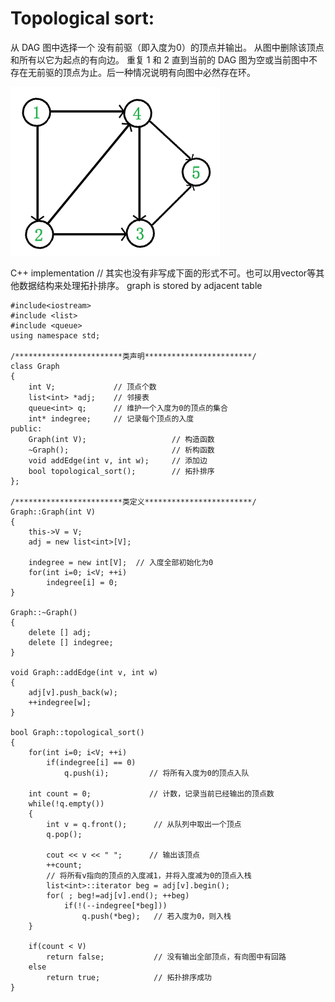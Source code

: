 
# Topological sort:
从 DAG 图中选择一个 没有前驱（即入度为0）的顶点并输出。
从图中删除该顶点和所有以它为起点的有向边。
重复 1 和 2 直到当前的 DAG 图为空或当前图中不存在无前驱的顶点为止。后一种情况说明有向图中必然存在环。

![topological_sort](https://github.com/XunOuyang/LeetCode/blob/master/Graph/image/topological_sort.jpg)

C++ implementation // 其实也没有非写成下面的形式不可。也可以用vector等其他数据结构来处理拓扑排序。
graph is stored by adjacent table
```
#include<iostream>
#include <list>
#include <queue>
using namespace std;

/************************类声明************************/
class Graph
{
	int V;             // 顶点个数
	list<int> *adj;    // 邻接表
	queue<int> q;      // 维护一个入度为0的顶点的集合
	int* indegree;     // 记录每个顶点的入度
public:
	Graph(int V);                   // 构造函数
	~Graph();                       // 析构函数
	void addEdge(int v, int w);     // 添加边
	bool topological_sort();        // 拓扑排序
};

/************************类定义************************/
Graph::Graph(int V)
{
	this->V = V;
	adj = new list<int>[V];

	indegree = new int[V];  // 入度全部初始化为0
	for(int i=0; i<V; ++i)
		indegree[i] = 0;
}

Graph::~Graph()
{
	delete [] adj;
	delete [] indegree;
}

void Graph::addEdge(int v, int w)
{
	adj[v].push_back(w); 
	++indegree[w];
}

bool Graph::topological_sort()
{
	for(int i=0; i<V; ++i)
		if(indegree[i] == 0)
			q.push(i);         // 将所有入度为0的顶点入队

	int count = 0;             // 计数，记录当前已经输出的顶点数 
	while(!q.empty())
	{
		int v = q.front();      // 从队列中取出一个顶点
		q.pop();

		cout << v << " ";      // 输出该顶点
		++count;
		// 将所有v指向的顶点的入度减1，并将入度减为0的顶点入栈
		list<int>::iterator beg = adj[v].begin();
		for( ; beg!=adj[v].end(); ++beg)
			if(!(--indegree[*beg]))
				q.push(*beg);   // 若入度为0，则入栈
	}

	if(count < V)
		return false;           // 没有输出全部顶点，有向图中有回路
	else
		return true;            // 拓扑排序成功
}
```

